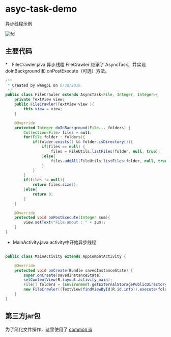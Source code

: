 # asyc-task-demo
异步线程示例

![fd](https://raw.githubusercontent.com/android-starter/async-task-demo/master/filecrawler.gif)

## 主要代码
*　FileCrawler.java 异步线程
FileCrawler 继承了 AsyncTask，并实现 doInBackground 和 onPostExecute（可选）方法。

```java
/**
 * Created by wangpi on 6/30/2016.
 */
public class FileCrawler extends AsyncTask<File, Integer, Integer>{
    private TextView view;
    public FileCrawler(TextView view ){
        this.view = view;
    }

    @Override
    protected Integer doInBackground(File... folders) {
        Collection<File> files = null;
        for(File folder : folders){
            if(folder.exists() && folder.isDirectory()){
                if(files == null) {
                    files = FileUtils.listFiles(folder, null, true);
                }else{
                    files.addAll(FileUtils.listFiles(folder, null, true));
                }
            }
        }
        if(files != null){
            return files.size();
        }else{
            return 0;
        }
    }

    @Override
    protected void onPostExecute(Integer sum){
        view.setText("File amout : " + sum);
    }
}

```

* MainActivity.java
activity中开始异步线程
```java

public class MainActivity extends AppCompatActivity {

    @Override
    protected void onCreate(Bundle savedInstanceState) {
        super.onCreate(savedInstanceState);
        setContentView(R.layout.activity_main);
        File[] folders = {Environment.getExternalStoragePublicDirectory(Environment.DIRECTORY_PICTURES),Environment.getExternalStoragePublicDirectory(Environment.DIRECTORY_DCIM)};
        new FileCrawler((TextView)findViewById(R.id.info)).execute(folders);
    }
}

```

## 第三方jar包
为了简化文件操作，这里使用了 [common io](http://commons.apache.org/proper/commons-io/)
